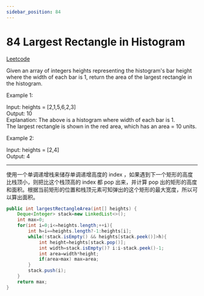 ```yaml
---
sidebar_position: 84
---
```


# 84 Largest Rectangle in Histogram

[Leetcode](https://leetcode.com/problems/largest-rectangle-in-histogram/)

Given an array of integers heights representing the histogram's bar height where the width of each bar is 1, return the area of the largest rectangle in the histogram.

 

Example 1:


Input: heights = [2,1,5,6,2,3]  
Output: 10  
Explanation: The above is a histogram where width of each bar is 1.  
The largest rectangle is shown in the red area, which has an area = 10 units.  

Example 2:

Input: heights = [2,4]  
Output: 4  

---

使用一个单调递增栈来储存单调递增高度的 index ，如果遇到下一个矩形的高度比栈顶小，则把比这个栈顶高的 index 都 pop 出来，并计算 pop 出的矩形的高度和面积。根据当前矩形的位置和栈顶元素可知弹出的这个矩形的最大宽度，所以可以算出面积。

```java
public int largestRectangleArea(int[] heights) {
    Deque<Integer> stack=new LinkedList<>();
    int max=0;
    for(int i=0;i<=heights.length;++i){
        int h=i==heights.length?-1:heights[i];
        while(!stack.isEmpty() && heights[stack.peek()]>h){
            int height=heights[stack.pop()];
            int width=stack.isEmpty()? i:i-stack.peek()-1;
            int area=width*height;
            if(area>max) max=area;
        }
        stack.push(i);
    }
    return max;
}
```